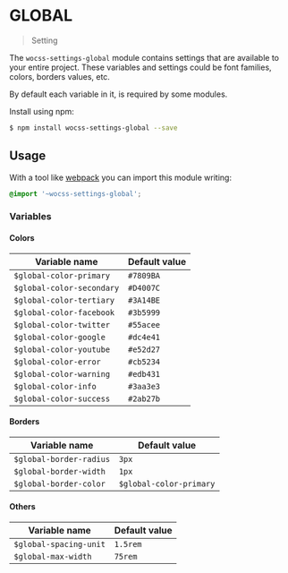 # GLOBAL

> Setting

The `wocss-settings-global` module contains settings that are available to your entire project. These variables and settings could be font families, colors, borders values, etc.

By default each variable in it, is required by some modules.

Install using npm:

```sh
$ npm install wocss-settings-global --save
```

## Usage

With a tool like [webpack](https://webpack.github.io/) you can import this module writing:

```scss
@import '~wocss-settings-global';
```

### Variables

#### Colors

| Variable name | Default value |
|---------------|-------|
| `$global-color-primary` | `#7809BA` |
| `$global-color-secondary` | `#D4007C` |
| `$global-color-tertiary` | `#3A14BE` |
| `$global-color-facebook` | `#3b5999` |
| `$global-color-twitter` | `#55acee` |
| `$global-color-google` | `#dc4e41` |
| `$global-color-youtube` | `#e52d27` |
| `$global-color-error` | `#cb5234` |
| `$global-color-warning` | `#edb431` |
| `$global-color-info` | `#3aa3e3` |
| `$global-color-success` | `#2ab27b` |

#### Borders

| Variable name | Default value |
|---------------|-------|
| `$global-border-radius` | `3px` |
| `$global-border-width` | `1px` |
| `$global-border-color` | `$global-color-primary` |

#### Others

| Variable name | Default value |
|---------------|-------|
| `$global-spacing-unit` | `1.5rem` |
| `$global-max-width` | `75rem` |
